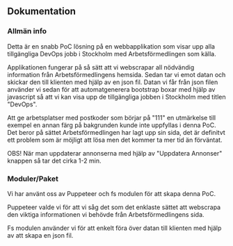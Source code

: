 ## Dokumentation
### Allmän info
Detta är en snabb PoC lösning på en webbapplikation som visar upp alla tillgängliga DevOps jobb i Stockholm med Arbetsförmedlingen som källa. 

Applikationen fungerar på så sätt att vi webscrapar all nödvändig information från Arbetsförmedlingens hemsida. Sedan tar vi emot datan och skickar den till klienten med hjälp av en json fil. Datan vi får från json filen använder vi sedan för att automatgenerera bootstrap boxar med hjälp av javascript så att vi kan visa upp de tillgängliga jobben i Stockholm med titlen "DevOps".

Att ge arbetsplatser med postkoder som börjar på "111" en utmärkelse till exempel en annan färg på bakgrunden kunde inte uppfyllas i denna PoC. Det beror på sättet Arbetsförmedlingen har lagt upp sin sida, det är definitvt ett problem som är möjligt att lösa men det kommer ta mer tid än förväntat.

OBS! När man uppdaterar annonserna med hjälp av "Uppdatera Annonser" knappen så tar det cirka 1-2 min.

### Moduler/Paket
Vi har använt oss av Puppeteer och fs modulen för att skapa denna PoC.

Puppeteer valde vi för att vi såg det som det enklaste sättet att webscrapa den viktiga informationen vi behövde från Arbetsförmedlingens sida.

Fs modulen använder vi för att enkelt föra över datan till klienten med hjälp av att skapa en json fil.
